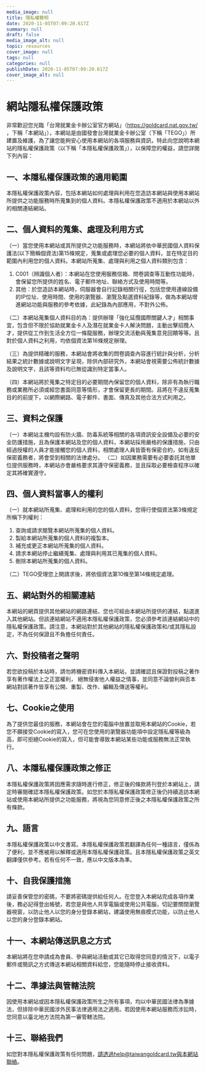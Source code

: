 ```yaml
---
media_image: null
title: 隱私權聲明
date: 2020-11-05T07:09:20.617Z
summary: null
draft: false
media_image_alt: null
topic: resources
cover_image: null
tags: null
categories: null
publishDate: 2020-11-05T07:09:20.617Z
cover_image_alt: null
---
```

# 網站隱私權保護政策

非常歡迎您光臨「台灣就業金卡辦公室官方網站」（https://goldcard.nat.gov.tw/ ，下稱「本網站」），本網站是由國發會台灣就業金卡辦公室（下稱「TEGO」）所建置及維護，為了讓您能夠安心使用本網站的各項服務與資訊，特此向您說明本網站的隱私權保護政策（以下稱「本隱私權保護政策」），以保障您的權益，請您詳閱下列內容：

## 一、本隱私權保護政策的適用範圍

本隱私權保護政策內容，包括本網站如何處理與利用在您造訪本網站與使用本網站所提供之功能服務時所蒐集到的個人資料。本隱私權保護政策不適用於本網站以外的相關連結網站。

## 二、個人資料的蒐集、處理及利用方式

（一）當您使用本網站或其所提供之功能服務時，本網站將依中華民國個人資料保護法(以下簡稱個資法)第15條規定，蒐集或處理您必要的個人資料，並在特定目的範圍內利用您的個人資料。本網站所蒐集、處理與利用之個人資料類別包含：

1. C001（辨識個人者）：本網站在您使用服務信箱、問卷調查等互動性功能時，會保留您所提供的姓名、電子郵件地址、聯絡方式及使用時間等。
2. 其他：於您造訪本網站時，伺服器會自行記錄相關行徑，包括您使用連線設備的IP位址、使用時間、使用的瀏覽器、瀏覽及點選資料紀錄等，做為本網站增進網站功能與服務的參考依據，此紀錄為內部應用，不對外公佈。

（二）本網站蒐集個人資料目的為：提供辦理「強化延攬國際關鍵人才」相關事宜，包含但不限於協助就業金卡人及潛在就業金卡人解決問題，主動出擊招攬人才，提供從工作到生活全方位一條龍服務，辦理交流活動與蒐集意見回饋等等。且對於個人資料之利用，均依個資法第16條規定辦理。

（三）為提供精確的服務，本網站會將收集的問卷調查內容進行統計與分析，分析結果之統計數據或說明文字呈現，除供內部研究外，本網站會視需要公佈統計數據及說明文字，且該等資料均已無從識別特定當事人。

（四）本網站將於蒐集之特定目的必要期間內保留您的個人資料，除非有為執行職務或業務所必須或經您書面同意等情形，才會保留更長的期間。且將在不違反蒐集目的的前提下，以網際網路、電子郵件、書面、傳真及其他合法方式利用之。

## 三、資料之保護

（一）本網站主機均設有防火牆、防毒系統等相關的各項資訊安全設備及必要的安全防護措施，且為保護本網站及您的個人資料，本網站採用嚴格的保護措施，只由經過授權的人員才能接觸您的個人資料，相關處理人員皆簽有保密合約，如有違反保密義務者，將會受到相關的法律處分。
（二）如因業務需要有必要委託其他單位提供服務時，本網站亦會嚴格要求其遵守保密義務，並且採取必要檢查程序以確定其將確實遵守。

## 四、個人資料當事人的權利

（一）就本網站所蒐集、處理和利用的您的個人資料，您得行使個資法第3條規定所稱下列權利：

1. 查詢或請求閱覽本網站所蒐集的個人資料。
2. 製給本網站所蒐集的個人資料的複製本。
3. 補充或更正本網站所蒐集的個人資料。
4. 請求本網站停止繼續蒐集、處理與利用其已蒐集的個人資料。
5. 刪除本網站所蒐集的個人資料。

（二）TEGO受理您上開請求後，將依個資法第10條至第14條規定處理。

## 五、網站對外的相關連結

本網站的網頁提供其他網站的網路連結，您也可經由本網站所提供的連結，點選進入其他網站。但該連結網站不適用本隱私權保護政策，您必須參考該連結網站中的隱私權保護政策。請注意，本網站對於其他網站的隱私權保護政策和/或其隱私設定，不為任何保證且不負擔任何責任。

## 六、對投稿者之聲明

若您欲投稿於本站時，請勿將機密資料傳入本網站，並請確認且保證對投稿之著作享有著作權法上之正當權利，
絕無侵害他人權益之情事，並同意不論營利與否本網站對該著作皆享有公開、重製、改作、編輯及傳送等權利。

## 七、Cookie之使用

為了提供您最佳的服務，本網站會在您的電腦中放置並取用本網站的Cookie，若您不願接受Cookie的寫入，您可在您使用的瀏覽器功能項中設定隱私權等級為高，即可拒絕Cookie的寫入，但可能會導致本網站某些功能或服務無法正常執行。

## 八、本隱私權保護政策之修正

本隱私權保護政策將因應需求隨時進行修正，修正後的條款將刊登於本網站上，請定時審閱確認本隱私權保護政策。如您於本隱私權保護政策修正後仍持續造訪本網站或使用本網站所提供之功能服務，將視為您同意修正後之本隱私權保護政策之所有條款。

## 九、語言

本隱私權保護政策以中文書寫。本隱私權保護政策若翻譯為任何一種語言，僅係為了便利，並不應被用以解釋或適用本隱私權保護政策。且本隱私權保護政策之英文翻譯僅供參考。若有任何不一致，應以中文版本為準。

## 十、自我保護措施

請妥善保管您的密碼，不要將密碼提供給任何人。在您登入本網站完成各項作業後，務必記得登出帳號，若您是與他人共享電腦或使用公共電腦，切記要關閉瀏覽器視窗，以防止他人以您的身分登錄本網站，建議使用無痕模式功能，以防止他人以您的身分登錄本網站。

## 十一、本網站傳送訊息之方式

本網站將在您申請成為會員、參與網站活動或其它已取得您同意的情況下，以電子郵件或簡訊之方式傳送本網站相關資料給您，您能隨時停止接收資料。

## 十二、準據法與管轄法院

因使用本網站或因本隱私權保護政策所生之所有事項，均以中華民國法律為準據法，但排除中華民國涉外民事法律適用法之適用。若因使用本網站服務而涉訟時，您同意以臺北地方法院為第一審管轄法院。

## 十三、聯絡我們

如您對本隱私權保護政策有任何問題，請透過help@taiwangoldcard.tw與本網站聯絡。
